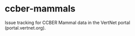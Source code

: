 ccber-mammals
=============

Issue tracking for CCBER Mammal data in the VertNet portal (portal.vertnet.org).
